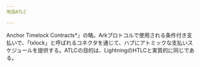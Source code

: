 ```yaml
---
用語ATLC

---
```

Anchor Timelock Contracts*」の略。Arkプロトコルで使用される条件付き支払いで、「txlock」と呼ばれるコネクタを通じて、ハブにアトミックな支払いスケジュールを提供する。ATLCの目的は、LightningのHTLCと実質的に同じである。